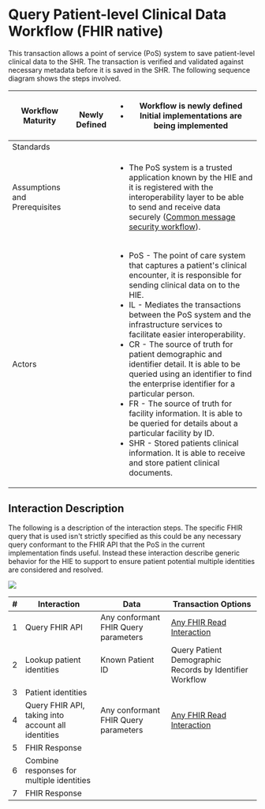 # Query Patient-level Clinical Data Workflow (FHIR native)

This transaction allows a point of service (PoS) system to save patient-level clinical data to the SHR. The transaction is verified and validated against necessary metadata before it is saved in the SHR. The following sequence diagram shows the steps involved.

| **Workflow Maturity**         | <p><img src="https://lh6.googleusercontent.com/Kxkqfa92YGW3mIOmWio0Twi4YLMA92z6mL1MuFzkx4AWS5CX5zbzWid5z4p2W-e6O66llKpaU0r6lzwyXfhbIiWmkVEuPDy6stX5x5L8uC2DkEXs6qUFX-7xxXTlb9hbkg" alt=""></p><p><strong>Newly Defined</strong></p> | <ul><li><strong>Workflow is newly defined</strong></li><li><strong>Initial implementations are being implemented</strong></li></ul>  |
| --- | --- | --- |
| Standards |  |  |
| Assumptions and Prerequisites |  | <ul><li>The PoS system is a trusted application known by the HIE and it is registered with the interoperability layer to be able to send and receive data securely (<a href="https://wiki.ohie.org/display/documents/Common+message+security+workflow">Common message security workflow</a>).</li> |
| Actors |  | <ul><li>PoS - The point of care system that captures a patient's clinical encounter, it is responsible for sending clinical data on to the HIE.</li><li>IL - Mediates the transactions between the PoS system and the infrastructure services to facilitate easier interoperability.</li><li>CR - The source of truth for patient demographic and identifier detail. It is able to be queried using an identifier to find the enterprise identifier for a particular person.</li><li>FR - The source of truth for facility information. It is able to be queried for details about a particular facility by ID.</li><li>SHR - Stored patients clinical information. It is able to receive and store patient clinical documents.</li></ul>    |

## **Interaction Description**

The following is a description of the interaction steps. The specific FHIR query that is used isn't strictly specified as this could be any necessary query conformant to the FHIR API that the PoS in the current implementation finds useful. Instead these interaction describe generic behavior for the HIE to support to ensure patient potential multiple identities are considered and resolved.

[![](https://mermaid.ink/img/pako:eNp9Us1LwzAU_1ceOSnUg5-HHgZSlQ0m1vZoe4jN23ysTWqaDMbY_-7bsg3Mppck_PL7Inlr0RiFIhUDfnvUDT6RnFvZVRqgl9ZRQ73UDnJTxtDkbRpDWREj5biAi5fxpIAS7RLtZaW3FLa7Go3YIYWP6xrePdoV7GiP-WRLkI2jpXR4SOGNBVnB_JsapsYsfM9BjpBDSPFKfB5-SUObrDgm3daQn5UojEQh7qQ8e9zFbRNwckF6DqSd4fDGePaXbftXrTNPAqfgsfR9HaIKHHqjB4z6nnUL9YP-oYbMdJ-kEezeYoCZsdD51lHfYtQzaPmD0n9zmSYS0aHtJCmen_X2vhLuCzusRMpHJe2iEpXeMM_3ikXPipyxIp3JdsBESO9MudKNSJ31eCDtB_DIwp3oNUzpblg3P5jK5Xs?type=png)](https://mermaid.live/edit#pako:eNp9Us1LwzAU_1ceOSnUg5-HHgZSlQ0m1vZoe4jN23ysTWqaDMbY_-7bsg3Mppck_PL7Inlr0RiFIhUDfnvUDT6RnFvZVRqgl9ZRQ73UDnJTxtDkbRpDWREj5biAi5fxpIAS7RLtZaW3FLa7Go3YIYWP6xrePdoV7GiP-WRLkI2jpXR4SOGNBVnB_JsapsYsfM9BjpBDSPFKfB5-SUObrDgm3daQn5UojEQh7qQ8e9zFbRNwckF6DqSd4fDGePaXbftXrTNPAqfgsfR9HaIKHHqjB4z6nnUL9YP-oYbMdJ-kEezeYoCZsdD51lHfYtQzaPmD0n9zmSYS0aHtJCmen_X2vhLuCzusRMpHJe2iEpXeMM_3ikXPipyxIp3JdsBESO9MudKNSJ31eCDtB_DIwp3oNUzpblg3P5jK5Xs)

| **#** | Interaction | Data  | Transaction Options |
| ----- | --- | --- | --- |
| 1 | Query FHIR API | Any conformant FHIR Query parameters | [Any FHIR Read Interaction](https://www.hl7.org/fhir/http.html#read) |
| 2 | Lookup patient identities | Known Patient ID | Query Patient Demographic Records by Identifier Workflow |
| 3 | Patient identities | | |
| 4 | Query FHIR API, taking into account all identities | Any conformant FHIR Query parameters | [Any FHIR Read Interaction](https://www.hl7.org/fhir/http.html#read) |
| 5 | FHIR Response | | |
| 6 | Combine responses for multiple identities | | |
| 7 | FHIR Response | | |
